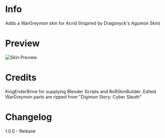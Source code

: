 # Info
Adds a WarGreymon skin for Acrid
(Inspired by Dragonyck's Agumon Skin)

# Preview
![Skin Preview](https://raw.githubusercontent.com/muppp/muppps-RoR2-Skins/main/Acrid/WarGreymon/icon.png)

# Credits
KingEnderBrine for supplying Blender Scripts and RoRSkinBuilder.
Edited WarGreymon parts are ripped from "Digimon Story: Cyber Sleuth"

# Changelog
1.0.0 - Release
